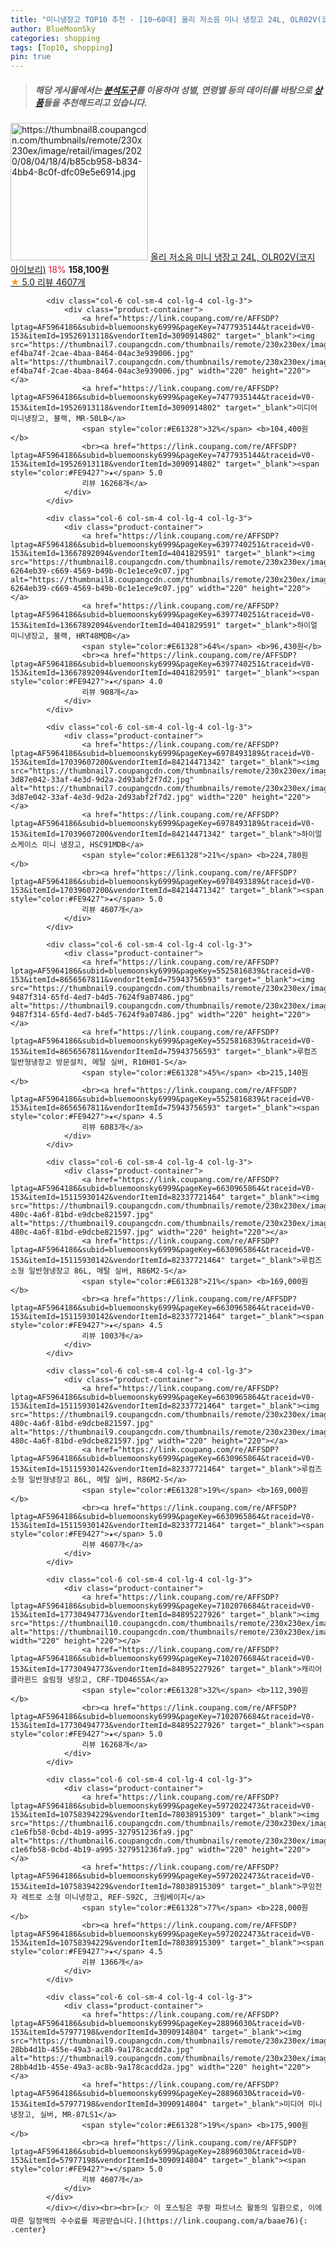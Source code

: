 ```yaml
---
title: "미니냉장고 TOP10 추천 - [10~60대] 올리 저소음 미니 냉장고 24L, OLR02V(코지 아이보리)"
author: BlueMoonSky
categories: shopping
tags: [Top10, shopping]
pin: true
---
```


> ##### 해당 게시물에서는 [**분석도구**](https://itemscout.io/)를 이용하여 **성별**, **연령별** 등의 데이터를 바탕으로 [**상품**](https://link.coupang.com/a/baae76)들을 추천해드리고 있습니다.
<div class="container"><div class="row">
            <div class="col-6 col-sm-4 col-lg-4 col-lg-3">
                <div class="product-container">
                    <a href="https://link.coupang.com/re/AFFSDP?lptag=AF5964186&subid=bluemoonsky6999&pageKey=1916502970&traceid=V0-153&itemId=3253860927&vendorItemId=71240931421" target="_blank"><img src="https://thumbnail8.coupangcdn.com/thumbnails/remote/230x230ex/image/retail/images/2020/08/04/18/4/b85cb958-b834-4bb4-8c0f-dfc09e5e6914.jpg" alt="https://thumbnail8.coupangcdn.com/thumbnails/remote/230x230ex/image/retail/images/2020/08/04/18/4/b85cb958-b834-4bb4-8c0f-dfc09e5e6914.jpg" width="220" height="220"></a>
                    <a href="https://link.coupang.com/re/AFFSDP?lptag=AF5964186&subid=bluemoonsky6999&pageKey=1916502970&traceid=V0-153&itemId=3253860927&vendorItemId=71240931421" target="_blank">올리 저소음 미니 냉장고 24L, OLR02V(코지 아이보리)</a>
                    <span style="color:#E61328">18%</span> <b>158,100원</b>
                    <br><a href="https://link.coupang.com/re/AFFSDP?lptag=AF5964186&subid=bluemoonsky6999&pageKey=1916502970&traceid=V0-153&itemId=3253860927&vendorItemId=71240931421" target="_blank"><span style="color:#FE9427">★</span> 5.0
                    리뷰 4607개</a>
                </div>
            </div>
            
            <div class="col-6 col-sm-4 col-lg-4 col-lg-3">
                <div class="product-container">
                    <a href="https://link.coupang.com/re/AFFSDP?lptag=AF5964186&subid=bluemoonsky6999&pageKey=7477935144&traceid=V0-153&itemId=19526913118&vendorItemId=3090914802" target="_blank"><img src="https://thumbnail7.coupangcdn.com/thumbnails/remote/230x230ex/image/retail/images/1101274026686434-ef4ba74f-2cae-4baa-8464-04ac3e939006.jpg" alt="https://thumbnail7.coupangcdn.com/thumbnails/remote/230x230ex/image/retail/images/1101274026686434-ef4ba74f-2cae-4baa-8464-04ac3e939006.jpg" width="220" height="220"></a>
                    <a href="https://link.coupang.com/re/AFFSDP?lptag=AF5964186&subid=bluemoonsky6999&pageKey=7477935144&traceid=V0-153&itemId=19526913118&vendorItemId=3090914802" target="_blank">미디어 미니냉장고, 블랙, MR-50LB</a>
                    <span style="color:#E61328">32%</span> <b>104,400원</b>
                    <br><a href="https://link.coupang.com/re/AFFSDP?lptag=AF5964186&subid=bluemoonsky6999&pageKey=7477935144&traceid=V0-153&itemId=19526913118&vendorItemId=3090914802" target="_blank"><span style="color:#FE9427">★</span> 5.0
                    리뷰 16268개</a>
                </div>
            </div>
            
            <div class="col-6 col-sm-4 col-lg-4 col-lg-3">
                <div class="product-container">
                    <a href="https://link.coupang.com/re/AFFSDP?lptag=AF5964186&subid=bluemoonsky6999&pageKey=6397740251&traceid=V0-153&itemId=13667892094&vendorItemId=4041829591" target="_blank"><img src="https://thumbnail8.coupangcdn.com/thumbnails/remote/230x230ex/image/retail/images/3571987066089469-6264eb39-c669-4569-b49b-0c1e1ece9c07.jpg" alt="https://thumbnail8.coupangcdn.com/thumbnails/remote/230x230ex/image/retail/images/3571987066089469-6264eb39-c669-4569-b49b-0c1e1ece9c07.jpg" width="220" height="220"></a>
                    <a href="https://link.coupang.com/re/AFFSDP?lptag=AF5964186&subid=bluemoonsky6999&pageKey=6397740251&traceid=V0-153&itemId=13667892094&vendorItemId=4041829591" target="_blank">하이얼 미니냉장고, 블랙, HRT48MDB</a>
                    <span style="color:#E61328">64%</span> <b>96,430원</b>
                    <br><a href="https://link.coupang.com/re/AFFSDP?lptag=AF5964186&subid=bluemoonsky6999&pageKey=6397740251&traceid=V0-153&itemId=13667892094&vendorItemId=4041829591" target="_blank"><span style="color:#FE9427">★</span> 4.0
                    리뷰 908개</a>
                </div>
            </div>
            
            <div class="col-6 col-sm-4 col-lg-4 col-lg-3">
                <div class="product-container">
                    <a href="https://link.coupang.com/re/AFFSDP?lptag=AF5964186&subid=bluemoonsky6999&pageKey=6978493189&traceid=V0-153&itemId=17039607200&vendorItemId=84214471342" target="_blank"><img src="https://thumbnail7.coupangcdn.com/thumbnails/remote/230x230ex/image/retail/images/455551049151447-3d87e042-33af-4e3d-9d2a-2d93abf2f7d2.jpg" alt="https://thumbnail7.coupangcdn.com/thumbnails/remote/230x230ex/image/retail/images/455551049151447-3d87e042-33af-4e3d-9d2a-2d93abf2f7d2.jpg" width="220" height="220"></a>
                    <a href="https://link.coupang.com/re/AFFSDP?lptag=AF5964186&subid=bluemoonsky6999&pageKey=6978493189&traceid=V0-153&itemId=17039607200&vendorItemId=84214471342" target="_blank">하이얼 쇼케이스 미니 냉장고, HSC91MDB</a>
                    <span style="color:#E61328">21%</span> <b>224,780원</b>
                    <br><a href="https://link.coupang.com/re/AFFSDP?lptag=AF5964186&subid=bluemoonsky6999&pageKey=6978493189&traceid=V0-153&itemId=17039607200&vendorItemId=84214471342" target="_blank"><span style="color:#FE9427">★</span> 5.0
                    리뷰 4607개</a>
                </div>
            </div>
            
            <div class="col-6 col-sm-4 col-lg-4 col-lg-3">
                <div class="product-container">
                    <a href="https://link.coupang.com/re/AFFSDP?lptag=AF5964186&subid=bluemoonsky6999&pageKey=5525816839&traceid=V0-153&itemId=8656567811&vendorItemId=75943756593" target="_blank"><img src="https://thumbnail9.coupangcdn.com/thumbnails/remote/230x230ex/image/retail/images/274525715148794-9487f314-65fd-4ed7-b4d5-7624f9a07486.jpg" alt="https://thumbnail9.coupangcdn.com/thumbnails/remote/230x230ex/image/retail/images/274525715148794-9487f314-65fd-4ed7-b4d5-7624f9a07486.jpg" width="220" height="220"></a>
                    <a href="https://link.coupang.com/re/AFFSDP?lptag=AF5964186&subid=bluemoonsky6999&pageKey=5525816839&traceid=V0-153&itemId=8656567811&vendorItemId=75943756593" target="_blank">루컴즈 일반형냉장고 방문설치, 메탈 실버, R10H01-S</a>
                    <span style="color:#E61328">45%</span> <b>215,140원</b>
                    <br><a href="https://link.coupang.com/re/AFFSDP?lptag=AF5964186&subid=bluemoonsky6999&pageKey=5525816839&traceid=V0-153&itemId=8656567811&vendorItemId=75943756593" target="_blank"><span style="color:#FE9427">★</span> 4.5
                    리뷰 6083개</a>
                </div>
            </div>
            
            <div class="col-6 col-sm-4 col-lg-4 col-lg-3">
                <div class="product-container">
                    <a href="https://link.coupang.com/re/AFFSDP?lptag=AF5964186&subid=bluemoonsky6999&pageKey=6630965864&traceid=V0-153&itemId=15115930142&vendorItemId=82337721464" target="_blank"><img src="https://thumbnail9.coupangcdn.com/thumbnails/remote/230x230ex/image/retail/images/2022/07/08/11/6/7f03a676-480c-4a6f-81bd-e9dcbe821597.jpg" alt="https://thumbnail9.coupangcdn.com/thumbnails/remote/230x230ex/image/retail/images/2022/07/08/11/6/7f03a676-480c-4a6f-81bd-e9dcbe821597.jpg" width="220" height="220"></a>
                    <a href="https://link.coupang.com/re/AFFSDP?lptag=AF5964186&subid=bluemoonsky6999&pageKey=6630965864&traceid=V0-153&itemId=15115930142&vendorItemId=82337721464" target="_blank">루컴즈 소형 일반형냉장고 86L, 메탈 실버, R86M2-S</a>
                    <span style="color:#E61328">21%</span> <b>169,000원</b>
                    <br><a href="https://link.coupang.com/re/AFFSDP?lptag=AF5964186&subid=bluemoonsky6999&pageKey=6630965864&traceid=V0-153&itemId=15115930142&vendorItemId=82337721464" target="_blank"><span style="color:#FE9427">★</span> 4.5
                    리뷰 1003개</a>
                </div>
            </div>
            
            <div class="col-6 col-sm-4 col-lg-4 col-lg-3">
                <div class="product-container">
                    <a href="https://link.coupang.com/re/AFFSDP?lptag=AF5964186&subid=bluemoonsky6999&pageKey=6630965864&traceid=V0-153&itemId=15115930142&vendorItemId=82337721464" target="_blank"><img src="https://thumbnail9.coupangcdn.com/thumbnails/remote/230x230ex/image/retail/images/2022/07/08/11/6/7f03a676-480c-4a6f-81bd-e9dcbe821597.jpg" alt="https://thumbnail9.coupangcdn.com/thumbnails/remote/230x230ex/image/retail/images/2022/07/08/11/6/7f03a676-480c-4a6f-81bd-e9dcbe821597.jpg" width="220" height="220"></a>
                    <a href="https://link.coupang.com/re/AFFSDP?lptag=AF5964186&subid=bluemoonsky6999&pageKey=6630965864&traceid=V0-153&itemId=15115930142&vendorItemId=82337721464" target="_blank">루컴즈 소형 일반형냉장고 86L, 메탈 실버, R86M2-S</a>
                    <span style="color:#E61328">19%</span> <b>169,000원</b>
                    <br><a href="https://link.coupang.com/re/AFFSDP?lptag=AF5964186&subid=bluemoonsky6999&pageKey=6630965864&traceid=V0-153&itemId=15115930142&vendorItemId=82337721464" target="_blank"><span style="color:#FE9427">★</span> 5.0
                    리뷰 4607개</a>
                </div>
            </div>
            
            <div class="col-6 col-sm-4 col-lg-4 col-lg-3">
                <div class="product-container">
                    <a href="https://link.coupang.com/re/AFFSDP?lptag=AF5964186&subid=bluemoonsky6999&pageKey=7102076684&traceid=V0-153&itemId=17730494773&vendorItemId=84895227926" target="_blank"><img src="https://thumbnail10.coupangcdn.com/thumbnails/remote/230x230ex/image/rs_quotation_api/l3nee3bf/ef46e22274c4485797b957331da77a27.jpg" alt="https://thumbnail10.coupangcdn.com/thumbnails/remote/230x230ex/image/rs_quotation_api/l3nee3bf/ef46e22274c4485797b957331da77a27.jpg" width="220" height="220"></a>
                    <a href="https://link.coupang.com/re/AFFSDP?lptag=AF5964186&subid=bluemoonsky6999&pageKey=7102076684&traceid=V0-153&itemId=17730494773&vendorItemId=84895227926" target="_blank">캐리어 클라윈드 슬림형 냉장고, CRF-TD046SSA</a>
                    <span style="color:#E61328">32%</span> <b>112,390원</b>
                    <br><a href="https://link.coupang.com/re/AFFSDP?lptag=AF5964186&subid=bluemoonsky6999&pageKey=7102076684&traceid=V0-153&itemId=17730494773&vendorItemId=84895227926" target="_blank"><span style="color:#FE9427">★</span> 5.0
                    리뷰 16268개</a>
                </div>
            </div>
            
            <div class="col-6 col-sm-4 col-lg-4 col-lg-3">
                <div class="product-container">
                    <a href="https://link.coupang.com/re/AFFSDP?lptag=AF5964186&subid=bluemoonsky6999&pageKey=5972022473&traceid=V0-153&itemId=10758394229&vendorItemId=78038915309" target="_blank"><img src="https://thumbnail6.coupangcdn.com/thumbnails/remote/230x230ex/image/retail/images/3746401364759254-c1e6fb58-0cbd-4b19-a995-327951236fa9.jpg" alt="https://thumbnail6.coupangcdn.com/thumbnails/remote/230x230ex/image/retail/images/3746401364759254-c1e6fb58-0cbd-4b19-a995-327951236fa9.jpg" width="220" height="220"></a>
                    <a href="https://link.coupang.com/re/AFFSDP?lptag=AF5964186&subid=bluemoonsky6999&pageKey=5972022473&traceid=V0-153&itemId=10758394229&vendorItemId=78038915309" target="_blank">쿠잉전자 레트로 소형 미니냉장고, REF-S92C, 크림베이지</a>
                    <span style="color:#E61328">77%</span> <b>228,000원</b>
                    <br><a href="https://link.coupang.com/re/AFFSDP?lptag=AF5964186&subid=bluemoonsky6999&pageKey=5972022473&traceid=V0-153&itemId=10758394229&vendorItemId=78038915309" target="_blank"><span style="color:#FE9427">★</span> 4.5
                    리뷰 1366개</a>
                </div>
            </div>
            
            <div class="col-6 col-sm-4 col-lg-4 col-lg-3">
                <div class="product-container">
                    <a href="https://link.coupang.com/re/AFFSDP?lptag=AF5964186&subid=bluemoonsky6999&pageKey=28896030&traceid=V0-153&itemId=57977198&vendorItemId=3090914804" target="_blank"><img src="https://thumbnail9.coupangcdn.com/thumbnails/remote/230x230ex/image/retail/images/1101274238902100-28bb4d1b-455e-49a3-ac8b-9a178cacdd2a.jpg" alt="https://thumbnail9.coupangcdn.com/thumbnails/remote/230x230ex/image/retail/images/1101274238902100-28bb4d1b-455e-49a3-ac8b-9a178cacdd2a.jpg" width="220" height="220"></a>
                    <a href="https://link.coupang.com/re/AFFSDP?lptag=AF5964186&subid=bluemoonsky6999&pageKey=28896030&traceid=V0-153&itemId=57977198&vendorItemId=3090914804" target="_blank">미디어 미니냉장고, 실버, MR-87LS1</a>
                    <span style="color:#E61328">19%</span> <b>175,900원</b>
                    <br><a href="https://link.coupang.com/re/AFFSDP?lptag=AF5964186&subid=bluemoonsky6999&pageKey=28896030&traceid=V0-153&itemId=57977198&vendorItemId=3090914804" target="_blank"><span style="color:#FE9427">★</span> 5.0
                    리뷰 4607개</a>
                </div>
            </div>
            </div></div><br><br>[👉 이 포스팅은 쿠팡 파트너스 활동의 일환으로, 이에 따른 일정액의 수수료를 제공받습니다.](https://link.coupang.com/a/baae76){: .center}